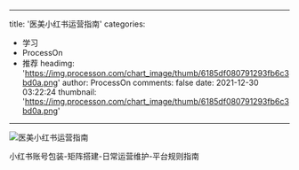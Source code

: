 
---
title: '医美小红书运营指南'
categories: 
 - 学习
 - ProcessOn
 - 推荐
headimg: 'https://img.processon.com/chart_image/thumb/6185df080791293fb6c3bd0a.png'
author: ProcessOn
comments: false
date: 2021-12-30 03:22:24
thumbnail: 'https://img.processon.com/chart_image/thumb/6185df080791293fb6c3bd0a.png'
---

<div>   
<img class="thumb" alt="医美小红书运营指南" src="https://img.processon.com/chart_image/thumb/6185df080791293fb6c3bd0a.png" referrerpolicy="no-referrer">
<p>小红书账号包装-矩阵搭建-日常运营维护-平台规则指南</p>  
</div>
            